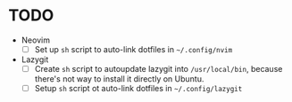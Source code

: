 # TODO 

* Neovim
	- [ ] Set up `sh` script to auto-link dotfiles in `~/.config/nvim`

* Lazygit 
	- [ ] Create `sh` script to autoupdate lazygit into `/usr/local/bin`, because there's not way to install it directly on Ubuntu.
	- [ ] Setup `sh` script ot auto-link dotfiles in `~/.config/lazygit`
